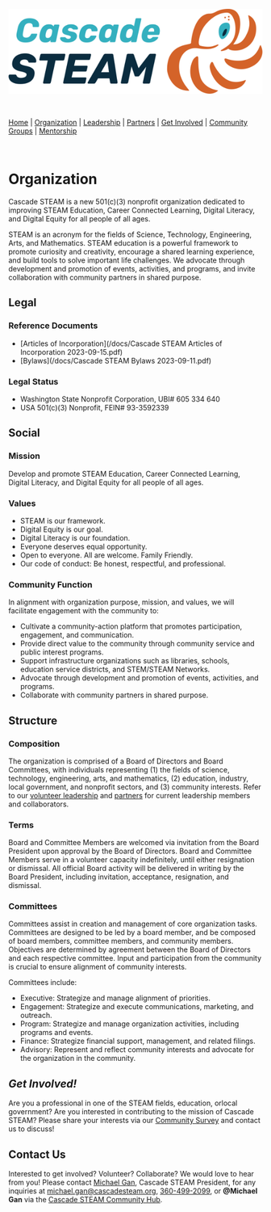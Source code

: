 <style>
  .header {
    display: none;
  }
  .footer {
    display: none;
  }
</style>

[![Cascade STEAM Logo](/assets/images/Cascade_STEAM_horizontal_logo_primary_1.png)](https://cascadesteam.org)

<br>

[Home](/) | [Organization](/organization) | [Leadership](/leadership) | [Partners](/partners) | [Get Involved](/get-involved) | [Community Groups](/community-groups) | [Mentorship](/mentorship)

<br>

# Organization

Cascade STEAM is a new 501(c)(3) nonprofit organization dedicated to improving STEAM Education, Career Connected Learning, Digital Literacy, and Digital Equity for all people of all ages.

STEAM is an acronym for the fields of Science, Technology, Engineering, Arts, and Mathematics. STEAM education is a powerful framework to promote curiosity and creativity, encourage a shared learning experience, and build tools to solve important life challenges. We advocate through development and promotion of events, activities, and programs, and invite collaboration with community partners in shared purpose.

## Legal

### Reference Documents
- [Articles of Incorporation](/docs/Cascade STEAM Articles of Incorporation 2023-09-15.pdf)
- [Bylaws](/docs/Cascade STEAM Bylaws 2023-09-11.pdf)

### Legal Status
- Washington State Nonprofit Corporation, UBI# 605 334 640
- USA 501(c)(3) Nonprofit, FEIN# 93-3592339

## Social

### Mission
Develop and promote STEAM Education, Career Connected Learning, Digital Literacy, and Digital Equity for all people of all ages.

### Values
- STEAM is our framework.
- Digital Equity is our goal.
- Digital Literacy is our foundation.
- Everyone deserves equal opportunity.
- Open to everyone. All are welcome. Family Friendly.
- Our code of conduct: Be honest, respectful, and professional.

### Community Function

In alignment with organization purpose, mission, and values, we will facilitate engagement with the community to:

- Cultivate a community-action platform that promotes participation, engagement, and communication.
- Provide direct value to the community through community service and public interest programs.
- Support infrastructure organizations such as libraries, schools, education service districts, and STEM/STEAM Networks.
- Advocate through development and promotion of events, activities, and programs.
- Collaborate with community partners in shared purpose.

## Structure

### Composition
The organization is comprised of a Board of Directors and Board Committees, with individuals representing (1) the fields of science, technology, engineering, arts, and mathematics, (2) education, industry, local government, and nonprofit sectors, and (3) community interests. Refer to our [volunteer leadership](/leadership) and [partners](/partners) for current leadership members and collaborators.

### Terms
Board and Committee Members are welcomed via invitation from the Board President upon approval by the Board of Directors. Board and Committee Members serve in a volunteer capacity indefinitely, until either resignation or dismissal. All official Board activity will be delivered in writing by the Board President, including invitation, acceptance, resignation, and dismissal.

### Committees
Committees assist in creation and management of core organization tasks. Committees are designed to be led by a board member, and be composed of board members, committee members, and community members. Objectives are determined by agreement between the Board of Directors and each respective committee. Input and participation from the community is crucial to ensure alignment of community interests.

Committees include:
- Executive: Strategize and manage alignment of priorities.
- Engagement: Strategize and execute communications, marketing, and outreach.
- Program: Strategize and manage organization activities, including programs and events.
- Finance: Strategize financial support, management, and related filings.
- Advisory: Represent and reflect community interests and advocate for the organization in the community.

## *Get Involved!*
Are you a professional in one of the STEAM fields, education, orlocal government? Are you interested in contributing to the mission of Cascade STEAM? Please share your interests via our [Community Survey](http://community-survey.cascadesteam.org) and contact us to discuss!

## Contact Us
Interested to get involved? Volunteer? Collaborate? We would love to hear from you! Please contact [Michael Gan](https://www.linkedin.com/in/michaelbgan), Cascade STEAM President, for any inquiries at [michael.gan@cascadesteam.org](mailto:michael.gan@cascadesteam.org), [360-499-2099](tel:3604992099), or **@Michael Gan** via the [Cascade STEAM Community Hub](http://discord.cascadesteam.org).
